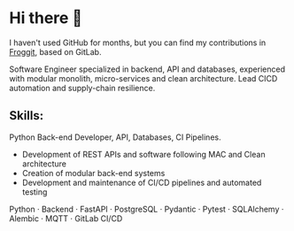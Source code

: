 # Hi there 👋

<!--
**Karine-Bauch/Karine-Bauch** is a ✨ _special_ ✨ repository because its `README.md` (this file) appears on your GitHub profile.
-->

I haven't used GitHub for months, but you can find my contributions in [Froggit](https://lab.frogg.it/Karine-Bauch), based on GitLab.

Software Engineer specialized in backend, API and databases, experienced with modular monolith, micro-services and clean architecture. Lead CICD automation and supply-chain resilience.

## Skills:

Python Back-end Developer, API, Databases, CI Pipelines.
- Development of REST APIs and software following MAC and Clean architecture
- Creation of modular back-end systems
- Development and maintenance of CI/CD pipelines and automated testing

Python · Backend · FastAPI · PostgreSQL · Pydantic · Pytest · SQLAlchemy · Alembic · MQTT · GitLab CI/CD

